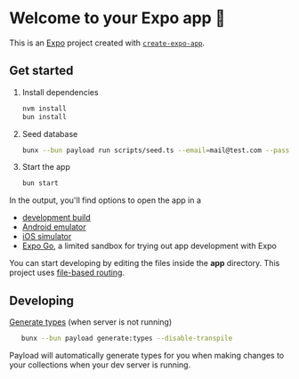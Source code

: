 # Welcome to your Expo app 👋

This is an [Expo](https://expo.dev) project created with [`create-expo-app`](https://www.npmjs.com/package/create-expo-app).

## Get started

1. Install dependencies

   ```bash
   nvm install
   bun install
   ```

2. Seed database

   ```bash
   bunx --bun payload run scripts/seed.ts --email=mail@test.com --password=pass -- --disable-transpile
   ```

3. Start the app

   ```bash
   bun start
   ```

In the output, you'll find options to open the app in a

- [development build](https://docs.expo.dev/develop/development-builds/introduction/)
- [Android emulator](https://docs.expo.dev/workflow/android-studio-emulator/)
- [iOS simulator](https://docs.expo.dev/workflow/ios-simulator/)
- [Expo Go](https://expo.dev/go), a limited sandbox for trying out app development with Expo

You can start developing by editing the files inside the **app** directory. This project uses [file-based routing](https://docs.expo.dev/router/introduction).

## Developing

[Generate types](https://payloadcms.com/docs/beta/typescript/generating-types) (when server is not running)

```bash
   bunx --bun payload generate:types --disable-transpile
```

Payload will automatically generate types for you when making changes to your collections when your dev server is running.
